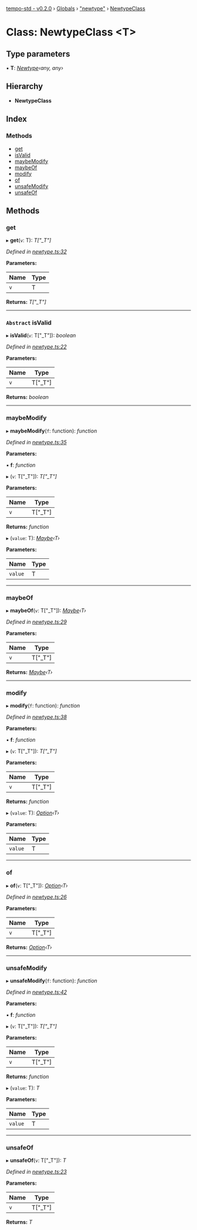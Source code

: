[tempo-std - v0.2.0](../README.md) › [Globals](../globals.md) › ["newtype"](../modules/_newtype_.md) › [NewtypeClass](_newtype_.newtypeclass.md)

# Class: NewtypeClass <**T**>

## Type parameters

▪ **T**: *[Newtype](../interfaces/_newtype_.newtype.md)‹any, any›*

## Hierarchy

* **NewtypeClass**

## Index

### Methods

* [get](_newtype_.newtypeclass.md#get)
* [isValid](_newtype_.newtypeclass.md#abstract-isvalid)
* [maybeModify](_newtype_.newtypeclass.md#maybemodify)
* [maybeOf](_newtype_.newtypeclass.md#maybeof)
* [modify](_newtype_.newtypeclass.md#modify)
* [of](_newtype_.newtypeclass.md#of)
* [unsafeModify](_newtype_.newtypeclass.md#unsafemodify)
* [unsafeOf](_newtype_.newtypeclass.md#unsafeof)

## Methods

###  get

▸ **get**(`v`: T): *T["_T"]*

*Defined in [newtype.ts:32](https://github.com/fponticelli/tempo/blob/d1a1f4f/std/src/newtype.ts#L32)*

**Parameters:**

Name | Type |
------ | ------ |
`v` | T |

**Returns:** *T["_T"]*

___

### `Abstract` isValid

▸ **isValid**(`v`: T["_T"]): *boolean*

*Defined in [newtype.ts:22](https://github.com/fponticelli/tempo/blob/d1a1f4f/std/src/newtype.ts#L22)*

**Parameters:**

Name | Type |
------ | ------ |
`v` | T["_T"] |

**Returns:** *boolean*

___

###  maybeModify

▸ **maybeModify**(`f`: function): *function*

*Defined in [newtype.ts:35](https://github.com/fponticelli/tempo/blob/d1a1f4f/std/src/newtype.ts#L35)*

**Parameters:**

▪ **f**: *function*

▸ (`v`: T["_T"]): *T["_T"]*

**Parameters:**

Name | Type |
------ | ------ |
`v` | T["_T"] |

**Returns:** *function*

▸ (`value`: T): *[Maybe](../modules/_maybe_.md#maybe)‹T›*

**Parameters:**

Name | Type |
------ | ------ |
`value` | T |

___

###  maybeOf

▸ **maybeOf**(`v`: T["_T"]): *[Maybe](../modules/_maybe_.md#maybe)‹T›*

*Defined in [newtype.ts:29](https://github.com/fponticelli/tempo/blob/d1a1f4f/std/src/newtype.ts#L29)*

**Parameters:**

Name | Type |
------ | ------ |
`v` | T["_T"] |

**Returns:** *[Maybe](../modules/_maybe_.md#maybe)‹T›*

___

###  modify

▸ **modify**(`f`: function): *function*

*Defined in [newtype.ts:38](https://github.com/fponticelli/tempo/blob/d1a1f4f/std/src/newtype.ts#L38)*

**Parameters:**

▪ **f**: *function*

▸ (`v`: T["_T"]): *T["_T"]*

**Parameters:**

Name | Type |
------ | ------ |
`v` | T["_T"] |

**Returns:** *function*

▸ (`value`: T): *[Option](../modules/_option_.md#option)‹T›*

**Parameters:**

Name | Type |
------ | ------ |
`value` | T |

___

###  of

▸ **of**(`v`: T["_T"]): *[Option](../modules/_option_.md#option)‹T›*

*Defined in [newtype.ts:26](https://github.com/fponticelli/tempo/blob/d1a1f4f/std/src/newtype.ts#L26)*

**Parameters:**

Name | Type |
------ | ------ |
`v` | T["_T"] |

**Returns:** *[Option](../modules/_option_.md#option)‹T›*

___

###  unsafeModify

▸ **unsafeModify**(`f`: function): *function*

*Defined in [newtype.ts:42](https://github.com/fponticelli/tempo/blob/d1a1f4f/std/src/newtype.ts#L42)*

**Parameters:**

▪ **f**: *function*

▸ (`v`: T["_T"]): *T["_T"]*

**Parameters:**

Name | Type |
------ | ------ |
`v` | T["_T"] |

**Returns:** *function*

▸ (`value`: T): *T*

**Parameters:**

Name | Type |
------ | ------ |
`value` | T |

___

###  unsafeOf

▸ **unsafeOf**(`v`: T["_T"]): *T*

*Defined in [newtype.ts:23](https://github.com/fponticelli/tempo/blob/d1a1f4f/std/src/newtype.ts#L23)*

**Parameters:**

Name | Type |
------ | ------ |
`v` | T["_T"] |

**Returns:** *T*
